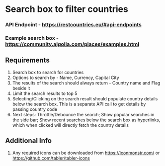 # Search box to filter countries

### API Endpoint - https://restcountries.eu/#api-endpoints
### Example search box - https://community.algolia.com/places/examples.html

## Requirements

1. Search box to search for countries
2. Options to search by - Name, Currency, Capital City
3. The results of the search should always return - Country name and Flag beside it
4. Limit the search results to top 5
5. Selecting/Clicking on the search result should populate country details below the search box. This is a separate API call to get details by passing country code
6. Next steps: Throttle/Debounce the search; Show popular searches in the side bar; Show recent searches below the search box as hyperlinks, which when clicked will directly fetch the country details

## Additional Info

1. Any required icons can be downloaded from https://iconmonstr.com/ or https://github.com/tabler/tabler-icons
